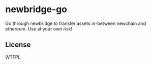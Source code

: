 # newbridge-go
Go through newbridge to transfer assets in-between newchain and ethereum. Use at your own risk!

## License
WTFPL
